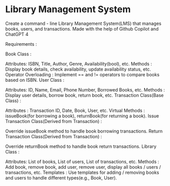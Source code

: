 # Library Management System
Create a command - line Library Management System(LMS) that manages books, users, and transactions.
Made with the help of Github Copilot and ChatGPT 4

Requirements :

Book Class :

Attributes: ISBN, Title, Author, Genre, Availability(bool), etc.
Methods : Display book details, check availability, update availability status, etc.
Operator Overloading : Implement == and != operators to compare books based on ISBN.
User Class :

Attributes: ID, Name, Email, Phone Number, Borrowed Books, etc.
Methods : Display user details, borrow book, return book, etc.
Transaction Class(Base Class) :

Attributes : Transaction ID, Date, Book, User, etc.
Virtual Methods : issueBook(for borrowing a book), returnBook(for returning a book).
Issue Transaction Class(Derived from Transaction) :

Override issueBook method to handle book borrowing transactions.
Return Transaction Class(Derived from Transaction) :

Override returnBook method to handle book return transactions.
Library Class :

Attributes: List of books, List of users, List of transactions, etc.
Methods : Add book, remove book, add user, remove user, display all books / users / transactions, etc.
Templates : Use templates for adding / removing books and users to handle different types(e.g., Book, User).
